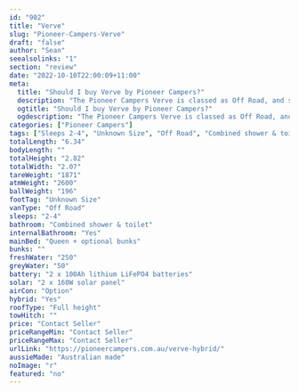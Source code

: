 ```yaml
---
id: "902"
title: "Verve"
slug: "Pioneer-Campers-Verve"
draft: "false"
author: "Sean"
seealsolinks: "1"
section: "review"
date: "2022-10-10T22:00:09+11:00"
meta:
  title: "Should I buy Verve by Pioneer Campers?"
  description: "The Pioneer Campers Verve is classed as Off Road, and sleeps 2-4 people. It is Australian made and comes in at Unknown Size. It generally has Combined shower & toilet."
  ogtitle: "Should I buy Verve by Pioneer Campers?"
  ogdescription: "The Pioneer Campers Verve is classed as Off Road, and sleeps 2-4 people. It is Australian made and comes in at Unknown Size. It generally has Combined shower & toilet."
categories: ["Pioneer Campers"]
tags: ["Sleeps 2-4", "Unknown Size", "Off Road", "Combined shower & toilet", "Full height", "Price Unknown", "Australian made"]
totalLength: "6.34"
bodyLength: ""
totalHeight: "2.82"
totalWidth: "2.07"
tareWeight: "1871"
atmWeight: "2600"
ballWeight: "196"
footTag: "Unknown Size"
vanType: "Off Road"
sleeps: "2-4"
bathroom: "Combined shower & toilet"
internalBathroom: "Yes"
mainBed: "Queen + optional bunks"
bunks: ""
freshWater: "250"
greyWater: "50"
battery: "2 x 100Ah lithium LiFePO4 batteries"
solar: "2 x 160W solar panel"
airCon: "Option"
hybrid: "Yes"
roofType: "Full height"
towHitch: ""
price: "Contact Seller"
priceRangeMin: "Contact Seller"
priceRangeMax: "Contact Seller"
urlLink: "https://pioneercampers.com.au/verve-hybrid/"
aussieMade: "Australian made"
noImage: "r"
featured: "no"
---
```

